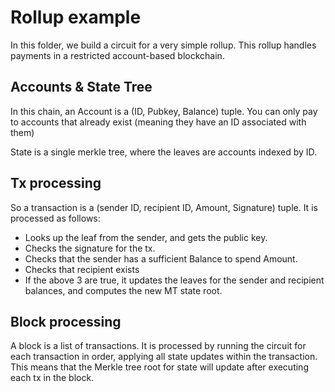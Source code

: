 # Rollup example

In this folder, we build a circuit for a very simple rollup.
This rollup handles payments in a restricted account-based blockchain.

## Accounts & State Tree

In this chain, an Account is a (ID, Pubkey, Balance) tuple.
You can only pay to accounts that already exist (meaning they have an ID associated with them)

State is a single merkle tree, where the leaves are accounts indexed by ID.

## Tx processing

So a transaction is a (sender ID, recipient ID, Amount, Signature) tuple.
It is processed as follows:

* Looks up the leaf from the sender, and gets the public key.
* Checks the signature for the tx.
* Checks that the sender has a sufficient Balance to spend Amount.
* Checks that recipient exists
* If the above 3 are true, it updates the leaves for the sender and recipient balances,
and computes the new MT state root.

## Block processing

A block is a list of transactions.
It is processed by running the circuit for each transaction in order, applying all state updates within the transaction.
This means that the Merkle tree root for state will update after executing each tx in the block.
